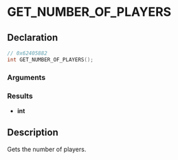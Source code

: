 # GET_NUMBER_OF_PLAYERS

## Declaration
```cpp
// 0x62405882
int GET_NUMBER_OF_PLAYERS();
```

### Arguments

### Results
- **int**

## Description
Gets the number of players.